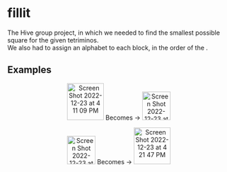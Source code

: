 # fillit
The Hive group project, in which we needed to find the smallest possible square for the given tetriminos.  
We also had to assign an alphabet to each block, in the order of the .

## Examples
  
  
  
<p align="center">
<img width="83" alt="Screen Shot 2022-12-23 at 4 11 09 PM" src="https://user-images.githubusercontent.com/90178358/209351173-0b76869e-c642-4c8e-b868-fe5318f5abb8.png"> Becomes -> <img width="64" alt="Screen Shot 2022-12-23 at 4 18 55 PM" src="https://user-images.githubusercontent.com/90178358/209351161-494a876f-b651-40a0-b371-b9e7b7e860b1.png">
</p>
<p align="center">
<img width="64" alt="Screen Shot 2022-12-23 at 2 49 41 PM" src="https://user-images.githubusercontent.com/90178358/209339619-ad7ed937-0d21-43da-97b7-089cb6bed226.png"> Becomes -> <img width="83" alt="Screen Shot 2022-12-23 at 4 21 47 PM" src="https://user-images.githubusercontent.com/90178358/209351164-9b670e0c-6464-4799-ab41-83fa176ce9e8.png">
</p>


